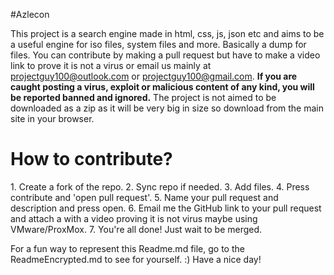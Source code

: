 #Azlecon

This project is a search engine made in html, css, js, json etc and aims to be a useful engine for iso files, system files and more. Basically a dump for files. You can contribute by making a pull request but have to make a video link to prove it is not a virus or email us mainly at projectguy100@outlook.com or projectguy100@gmail.com. **If you are caught posting a virus, exploit or malicious content of any kind, you will be reported banned and ignored.** The project is not aimed to be downloaded as a zip as it will be very big in size so download from the main site in your browser.

<h1>How to contribute?</h1>
1. Create a fork of the repo.
2. Sync repo if needed.
3. Add files.
4. Press contribute and 'open pull request'.
5. Name your pull request and description and press open.
6. Email me the GitHub link to your pull request and attach a with a video proving it is not virus maybe using VMware/ProxMox.
7. You're all done! Just wait to be merged.


For a fun way to represent this Readme.md file, go to the ReadmeEncrypted.md to see for yourself. :) Have a nice day!
